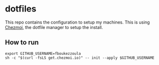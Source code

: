 # dotfiles

This repo contains the configuration to setup my machines. This is using [Chezmoi](https://chezmoi.io), the dotfile manager to setup the install.

## How to run

```shell
export GITHUB_USERNAME=fboukezzoula
sh -c "$(curl -fsLS get.chezmoi.io)" -- init --apply $GITHUB_USERNAME
```
